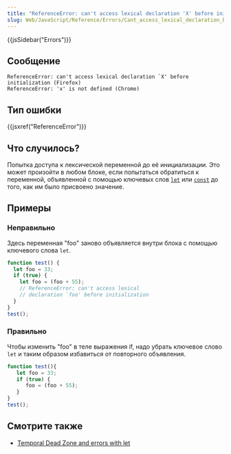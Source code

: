 ```yaml
---
title: "ReferenceError: can't access lexical declaration 'X' before initialization"
slug: Web/JavaScript/Reference/Errors/Cant_access_lexical_declaration_before_init
---
```


{{jsSidebar("Errors")}}

## Сообщение

```
ReferenceError: can't access lexical declaration `X' before initialization (Firefox)
ReferenceError: 'x' is not defined (Chrome)
```

## Тип ошибки

{{jsxref("ReferenceError")}}

## Что случилось?

Попытка доступа к лексической переменной до её инициализации. Это может произойти в любом блоке, если попытаться обратиться к переменной, объявленной с помощью ключевых слов [`let`](/ru/docs/Web/JavaScript/Reference/Statements/let) или [`const`](/ru/docs/Web/JavaScript/Reference/Statements/const) до того, как им было присвоено значение.

## Примеры

### Неправильно

Здесь переменная "foo" заново объявляется внутри блока с помощью ключевого слова `let`.

```js example-bad
function test() {
  let foo = 33;
  if (true) {
    let foo = (foo + 55);
    // ReferenceError: can't access lexical
    // declaration `foo' before initialization
  }
}
test();
```

### Правильно

Чтобы изменить "foo" в теле выражения if, надо убрать ключевое слово `let` и таким образом избавиться от повторного объявления.

```js example-good
function test(){
   let foo = 33;
   if (true) {
      foo = (foo + 55);
   }
}
test();
```

## Смотрите также

- [Temporal Dead Zone and errors with let](/ru/docs/Web/JavaScript/Reference/Statements/let#Temporal_Dead_Zone_and_errors_with_let)
